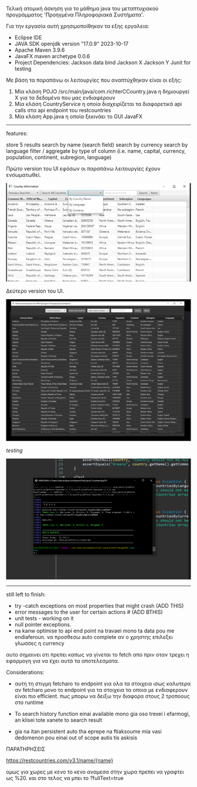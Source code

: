 Τελική ατομική άσκηση για το μάθημα java του μεταπτυχιακού προγράμματος 'Προηγμένα Πληροφοριακά Συστήματα'.



Για την εργασία αυτή χρησιμοποίθηκαν τα εξης εργαλεια:

- Eclipse IDE
- JAVA SDK openjdk version "17.0.9" 2023-10-17
- Apache Maven 3.9.6
- JavaFX maven archetype 0.0.6 
- Project Dependencies:
	Jackson data bind
	Jackson X
	Jackson Y
	Junit for testing 
	
Με βάση τα παραπάνω οι λειτουργίες που αναπτύχθηκαν είναι οι εξής:

1. Μία κλάση POJO /src/main/java/com.richterCCountry.java η δημιουργεί Χ για τα δεδομένα που μας ενδιαφέρουν
2. Μία κλάση CountryService η οποία διαχειρίζεται τα διαφορετικά api calls στα api endpoint του restcountries 
3. Μία κλάση App.java η οποία ξεκινάει το GUI JavaFX


-----

features:

store 5 results
search by name (search field)
search by currency
search by language 
filter / aggregate by type of column (i.e. name, capital, currency, population, continent, subregion, language)


Πρώτο version του UI εφόσων οι παραπάνω λειτουργίες έχουν ενσωματωθεί.

![Alt text](./screenshots/first-ui-version.png?raw=true "Title")


Δεύτερο version του UI.

![Alt text](./screenshots/second-version-ui.PNG?raw=true "Title")

*testing*

![Alt text](./screenshots/api-fetch-test.PNG?raw=true "Title")



-----


still left to finish:

- try -catch exceptions on most properties that might crash (ADD THIS)
- error messages to the user for certain actions # (ADD BTHIS)
- unit tests - working on it 
- null pointer exceptions. 
- na kanw optimise to api end point na travaei mono ta data pou me endiaferoun. 
να προσθεσω auto complete αν ο χρηστης επιλεξει γλωσσες η currency

αυτο σημαινει οτι πρεπει καπως να γίνεται το fetch απο πριν οταν τρεχει η εφαρμογη για να έχει αυτά τα αποτελεσματα.


Considerations:

- αυτη τη στιγμη fetcharo το endpoint για ολα τα στοιχεια ισως καλυτερα αν fetcharo μονο το endpoint
για τα στοιχεια τα οποια με ενδιαφερουν είναι πιο efficient. πως μπορω να δειξω την διαφορα στους 2 τροποους στο runtime

- To search history function einai available mono gia oso trexei i efarmogi, an klisei tote xanete to search result
- gia na itan persistent auto tha eprepe na ftiaksoume mia vasi dedomenon pou einai out of scope autis tis askisis

ΠΑΡΑΤΗΡΗΣΕΙΣ

https://restcountries.com/v3.1/name/{name}

ομως για χωρες με κενο το κενο αναμεσα στην χωρα πρεπει να γραφτει
ως %20. και στο τελος να μπει το ?fullText=true